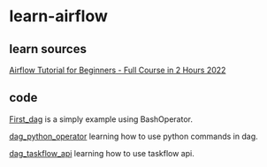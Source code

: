 # learn-airflow

## learn sources
[Airflow Tutorial for Beginners - Full Course in 2 Hours 2022](https://www.youtube.com/watch?v=K9AnJ9_ZAXE)

## code
[First_dag](https://github.com/katsuba-mikhail/learn-airflow/blob/main/dags/first_dag.py) is a simply example using BashOperator.

[dag_python_operator](https://github.com/katsuba-mikhail/learn-airflow/blob/main/dags/dag_python_operator.py) learning how to use python commands in dag.

[dag_taskflow_api](https://github.com/katsuba-mikhail/learn-airflow/blob/main/dags/dag_taskflow_api.py) learning how to use taskflow api.
